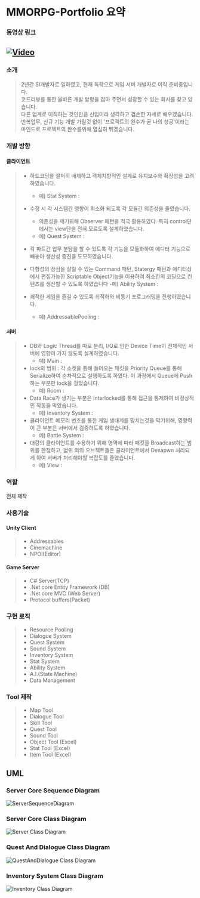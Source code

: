 # MMORPG-Portfolio 요약

### 동영상 링크
[![Video](https://img.youtube.com/vi/D5QFlw5yei8/0.jpg)](https://youtu.be/D5QFlw5yei8)
------------------
### 소개
> 2년간 SI개발자로 일하였고, 현재 독학으로 게임 서버 개발자로 이직 준비중입니다.  
> 코드리뷰를 통한 올바른 개발 방향을 잡아 주면서 성장할 수 있는 회사를 찾고 있습니다.  
> 다른 업계로 이직하는 것인만큼 신입이라 생각하고 겸손한 자세로 배우겠습니다.  
> 반복업무, 신규 기능 개발 가릴것 없이 '프로젝트의 완수가 곧 나의 성공'이라는 마인드로 프로젝트의 완수를위해 열심히 뛰겠습니다.

### 개발 방향
#### 클라이언트
> - 하드코딩을 철저히 배제하고 객체지향적인 설계로 유지보수와 확장성을 고려하였습니다.
>   - 예) Stat System : 
> - 수정 시 각 시스템간 영향이 최소화 되도록 각 모듈간 의존성을 줄였습니다.
>   - 의존성을 깨기위해 Observer 패턴을 적극 활용하였다. 특히 control단에서는 view단을 전혀 모르도록 설계하였습니다.
>   - 예) Quest System : 
> - 각 파트간 업무 분담을 할 수 있도록 각 기능을 모듈화하여 에디터 기능으로 빼놓아 생산성 증진을 도모하였습니다.
>
> - 다형성의 장점을 살릴 수 있는 Command 패턴, Statergy 패턴과 에디터상에서 편집가능한 Scriptable Object기능을 이용하여 최소한의 코딩으로 컨텐츠를 생산할 수 있도록 하였습니다
>   -예) Ability System : 
> - 쾌적한 게임을 즐길 수 있도록 최적화와 비동기 프로그래밍을 진행하였습니다.
>   - 예) AddressablePooling : 

#### 서버
> - DB와 Logic Thread를 따로 분리, I/O로 인한 Device Time이 전체적인 서버에 영향이 가지 않도록 설계하였습니다.
>   - 예) Main : 
> - lock의 범위 : 각 소켓을 통해 들어오는 패킷을 Priority Queue를 통해 Serialize하여 순차적으로 실행하도록 하였다. 이 과정에서 Queue에 Push하는 부분만 lock을 걸었습니다.
>   - 예) Room :
> - Data Race가 생기는 부분은 Interlocked를 통해 접근을 통제하여 비정상적인 작동을 막았습니다.
>   - 예) Inventory System :
> - 클라이언트 메모리 변조를 통한 게임 생태계를 망치는것을 막기위해, 영향력이 큰 부분은 서버에서 검증하도록 하였습니다.
>   - 예) Battle System :
> - 대량의 클라이언트를 수용하기 위해 영역에 따라 패킷을 Broadcast하는 범위를 한정하고, 범위 외의 오브젝트들은 클라이언트에서 Desapwn 처리되게 하여 서버가 처리해야할 복잡도를 줄였습니다.
>   - 예) View :

### 역할
전체 제작

### 사용기술
#### Unity Client
> + Addressables
> + Cinemachine
> + NPOI(Editor)

#### Game Server
> + C# Server(TCP)
> + .Net core Entity Framework (DB)
> + .Net core MVC (Web Server)
> + Protocol buffers(Packet)

### 구현 로직
> + Resource Pooling
> + Dialogue System
> + Quest System
> + Sound System
> + Inventory System
> + Stat System
> + Ability System
> + A.I.(State Machine)
> + Data Management

### Tool 제작
> + Map Tool
> + Dialogue Tool
> + Skill Tool
> + Quest Tool
> + Sound Tool
> + Object Tool (Excel)
> + Stat Tool (Excel)
> + Item Tool (Excel)

## UML
### Server Core Sequence Diagram
![ServerSequenceDiagram](https://user-images.githubusercontent.com/95978503/168649220-39a18236-662c-46fe-9e9e-973d82ebbe9a.jpg)
### Server Core Class Diagram
![Server Class Diagram](https://user-images.githubusercontent.com/95978503/168650628-7d8d1d75-687b-4b56-82aa-a935ec7dfe0e.jpg)
### Quest And Dialogue Class Diagram
![QuestAndDialogue Class Diagram](https://user-images.githubusercontent.com/95978503/168651421-27d62714-262c-4d95-86d0-c5693a6cdd05.jpg)
### Inventory System Class Diagram
![Inventory Class Diagram](https://user-images.githubusercontent.com/95978503/168651645-86eb172f-59bd-466a-b4ff-f71f05560f20.jpg)
